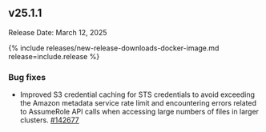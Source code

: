 ## v25.1.1

Release Date: March 12, 2025

{% include releases/new-release-downloads-docker-image.md release=include.release %}

<h3 id="v25-1-1-bug-fixes">Bug fixes</h3>

- Improved S3 credential caching for STS credentials to avoid exceeding the Amazon metadata service rate limit and encountering errors related to AssumeRole API calls when accessing large numbers of files in larger clusters.
 [#142677][#142677]


[#142677]: https://github.com/cockroachdb/cockroach/pull/142677
